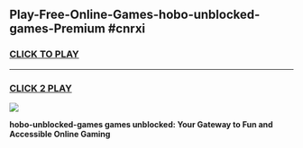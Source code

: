 
## Play-Free-Online-Games-hobo-unblocked-games-Premium #cnrxi
<h3>
<a href="https://premium.freeplayer.one?title=hobo-unblocked-games&ref=8M">CLICK TO PLAY</a></h3>
<hr>

<h3>
<a href="https://premium.freeplayer.one?title=hobo-unblocked-games&ref=8M">CLICK 2 PLAY</a>
  
</h3>

<a href="https://premium.freeplayer.one?title=hobo-unblocked-games&ref=8M"><img src="https://clearcache.store/games.png"></a>


**hobo-unblocked-games games unblocked: Your Gateway to Fun and Accessible Online Gaming**
